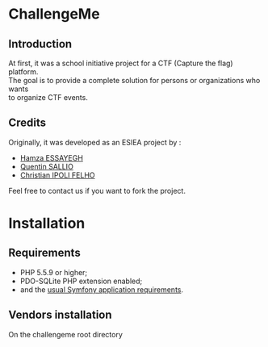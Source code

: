 ChallengeMe
===========

## Introduction ##

At first, it was a school initiative project for a CTF (Capture the flag) platform.  
The goal is to provide a complete solution for persons or organizations who wants  
to organize CTF events.

## Credits ##

Originally, it was developed as an ESIEA project by :

  * [Hamza ESSAYEGH](essayegh@et.esiea.fr)
  * [Quentin SALLIO](sallio@et.esiea.fr)
  * [Christian IPOLI FELHO](ipoli@et.esiea.fr)

Feel free to contact us if you want to fork the project.

# Installation

## Requirements ##

  * PHP 5.5.9 or higher;
  * PDO-SQLite PHP extension enabled;
  * and the [usual Symfony application requirements](http://symfony.com/doc/current/reference/requirements.html).

## Vendors installation

On the challengeme root directory